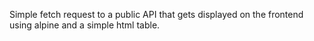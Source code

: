 Simple fetch request to a public API that gets displayed on the frontend using alpine and a simple html table. 

